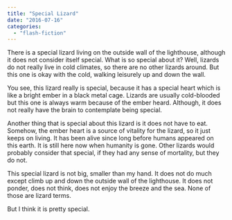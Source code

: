 ```yaml
---
title: "Special Lizard"
date: "2016-07-16"
categories: 
  - "flash-fiction"
---
```


There is a special lizard living on the outside wall of the lighthouse, although it does not consider itself special. What is so special about it? Well, lizards do not really live in cold climates, so there are no other lizards around. But this one is okay with the cold, walking leisurely up and down the wall.

You see, this lizard really is special, because it has a special heart which is like a bright ember in a black metal cage. Lizards are usually cold-blooded but this one is always warm because of the ember heard. Although, it does not really have the brain to contemplate being special.

Another thing that is special about this lizard is it does not have to eat. Somehow, the ember heart is a source of vitality for the lizard, so it just keeps on living. It has been alive since long before humans appeared on this earth. It is still here now when humanity is gone. Other lizards would probably consider that special, if they had any sense of mortality, but they do not.

This special lizard is not big, smaller than my hand. It does not do much except climb up and down the outside wall of the lighthouse. It does not ponder, does not think, does not enjoy the breeze and the sea. None of those are lizard terms.

But I think it is pretty special.
